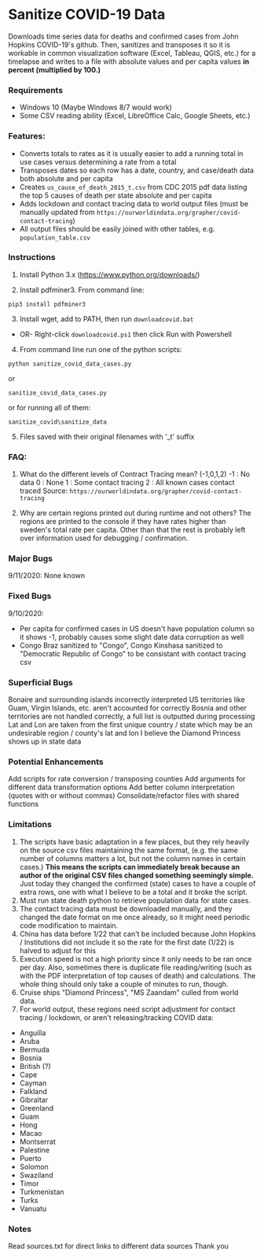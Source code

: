 # Sanitize COVID-19 Data

Downloads time series data for deaths and confirmed cases from John Hopkins COVID-19's github. 
Then, sanitizes and transposes it so it is workable in common visualization software (Excel, Tableau, QGIS, etc.) for a timelapse and writes to a file with absolute values and per capita values **in percent (multiplied by 100.)**

### Requirements

- Windows 10 (Maybe Windows 8/7 would work)
- Some CSV reading ability (Excel, LibreOffice Calc, Google Sheets, etc.)

### Features:
- Converts totals to rates as it is usually easier to add a running total in use cases versus determining a rate from a total
- Transposes dates so each row has a date, country, and case/death data both absolute and per capita
- Creates `us_cause_of_death_2015_t.csv` from CDC 2015 pdf data listing the top 5 causes of death per state absolute and per capita
- Adds lockdown and contact tracing data to world output files (must be manually updated from `https://ourworldindata.org/grapher/covid-contact-tracing`)
- All output files should be easily joined with other tables, e.g. `population_table.csv`

### Instructions

1. Install Python 3.x
(https://www.python.org/downloads/)

2. Install pdfminer3. From command line:

`pip3 install pdfminer3`

3. Install wget, add to PATH, then run `downloadcovid.bat`
- OR-
Right-click `downloadcovid.ps1` then click Run with Powershell

4. From command line run one of the python scripts:

`python sanitize_covid_data_cases.py`

or

`sanitize_covid_data_cases.py`

or for running all of them:

`sanitize_covid\sanitize_data`

5. Files saved with their original filenames with '_t' suffix

### FAQ:
1. What do the different levels of Contract Tracing mean? (-1,0,1,2)
-1 : No data
0 : None
1 : Some contact tracing
2 : All known cases contact traced
Source: `https://ourworldindata.org/grapher/covid-contact-tracing`

2. Why are certain regions printed out during runtime and not others?
The regions are printed to the console if they have rates higher than sweden's total rate per capita. Other than that the rest is probably left over information used for debugging / confirmation.

### Major Bugs
9/11/2020: None known

### Fixed Bugs
9/10/2020:
- Per capita for confirmed cases in US doesn't have population column so it shows -1, probably causes some slight date data corruption as well
- Congo Braz sanitized to "Congo", Congo Kinshasa sanitized to "Democratic Republic of Congo" to be consistant with contact tracing csv

### Superficial Bugs
Bonaire and surrounding islands incorrectly interpreted
US territories like Guam, Virgin Islands, etc. aren't accounted for correctly
Bosnia and other territories are not handled correctly, a full list is outputted during processing
Lat and Lon are taken from the first unique country / state which may be an undesirable region / county's lat and lon
I believe the Diamond Princess shows up in state data

### Potential Enhancements
Add scripts for rate conversion / transposing counties
Add arguments for different data transformation options
Add better column interpretation (quotes with or without commas)
Consolidate/refactor files with shared functions

### Limitations
1. The scripts have basic adaptation in a few places, but they rely heavily on the source csv files maintaining the same format, (e.g. the same number of columns matters a lot, but not the column names in certain cases.) **This means the scripts can immediately break because an author of the original CSV files changed something seemingly simple.** Just today they changed the confirmed (state) cases to have a couple of extra rows, one with what I believe to be a total and it broke the script.
2. Must run state death python to retrieve population data for state cases.
3. The contact tracing data must be downloaded manually, and they changed the date format on me once already, so it might need periodic code modification to maintain.
4. China has data before 1/22 that can't be included because John Hopkins / Institutions did not include it so the rate for the first date (1/22) is halved to adjust for this
5. Execution speed is not a high priority since it only needs to be ran once per day. Also, sometimes there is duplicate file reading/writing (such as with the PDF interpretation of top causes of death) and calculations. The whole thing should only take a couple of minutes to run, though.
6. Cruise ships "Diamond Princess", "MS Zaandam" culled from world data.
7. For world output, these regions need script adjustment for contact tracing / lockdown, or aren't releasing/tracking COVID data:
- Anguilla
- Aruba
- Bermuda
- Bosnia
- British (?)
- Cape
- Cayman
- Falkland
- Gibraltar
- Greenland
- Guam
- Hong
- Macao
- Montserrat
- Palestine
- Puerto
- Solomon
- Swaziland
- Timor
- Turkmenistan
- Turks
- Vanuatu



### Notes
Read sources.txt for direct links to different data sources
Thank you